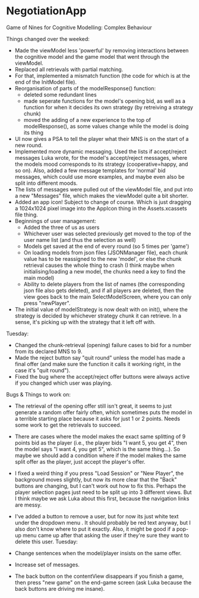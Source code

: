 # NegotiationApp
Game of Nines for Cognitive Modelling: Complex Behaviour

Things changed over the weeked:
- Made the viewModel less 'powerful' by removing interactions between the cognitive model and the game model that went through the viewModel.
- Replaced all retrievals with partial matching.
- For that, implemented a mismatch function (the code for which is at the end of the InitModel file).
- Reorganisation of parts of the modelResponse() function:
    - deleted some redundant lines
    - made seperate functions for the model's opening bid, as well as a function for when it decides its own strategy (by retreiving a strategy chunk)
    - moved the adding of a new experience to the top of modelResponse(), as some values change while the model is doing its thing
- UI now gives a PSA to tell the player what their MNS is on the start of a new round.
- Implemented more dynamic messaging. Used the lists if accept/reject messages Luka wrote, for the model's accept/reject messages, where the models mood corresponds to its strategy (cooperative=happy, and so on). Also, added a few message templates for 'normal' bid messages, which could use more examples, and maybe even also be split into different moods.
- The lists of messages were pulled out of the viewModel file, and put into a new "Messages" file, which makes the viewModel quite a bit shorter.
- Added an app icon! Subject to change of course. Which is just dragging a 1024x1024 pixel image into the AppIcon thing in the Assets.xcassets file thing.
- Beginnings of user management:
    - Added the three of us as users
    - Whichever user was selected previously get moved to the top of the user name list (and thus the selection as well)
    - Models get saved at the end of every round (so 5 times per 'game')
    - On loading models from json files (JSONManager file), each chunk value has to be reassigned to the new 'model', or else the chunk retrieval causes the whole thing to crash (I think maybe when initialising/loading a new model, the chunks need a key to find the main model)
    - Ability to delete players from the list of names (the corresponding json file also gets deleted), and if all players are deleted, then the view goes back to the main SelectModelScreen, where you can only press "newPlayer".
- The initial value of modelStrategy is now dealt with on init(), where the strategy is decided by whichever strategy chunk it can retrieve. In a sense, it's picking up with the strategy that it left off with.

Tuesday:
- Changed the chunk-retrieval (opening) failure cases to bid for a number from its declared MNS to 9.
- Made the reject button say "quit round" unless the model has made a final offer (and make sure the function it calls it working right, in the case it's "quit round").
- Fixed the bug where the accept/reject offer buttons were always active if you changed which user was playing.

Bugs & Things to work on:
- The retrieval of the opening offer still isn't great, it seems to just generate a random offer fairly often, which sometimes puts the model in a terrible starting place because it asks for just 1 or 2 points. Needs some work to get the retrievals to succeed.

- There are cases where the model makes the exact same splitting of 9 points bid as the player (i.e., the player bids "I want 5, you get 4", then the model says "I want 4, you get 5", which is the same thing...). So maybe we should add a condition where if the model makes the same split offer as the player, just accept the player's offer. 
- I fixed a weird thing if you press "Load Session" or "New Player", the background moves slightly, but now its more clear that the "Back" buttons are changing, but I can't work out how to fix this. Perhaps the player selection pages just need to be split up into 3 different views. But I think maybe we ask Luka about this first, because the navigation links are messy.
- I've added a button to remove a user, but for now its just white text under the dropdown menu . It should probably be red text anyway, but I also don't know where to put it exactly. Also, it might be good if a pop-up menu came up after that asking the user if they're sure they want to delete this user.
Tuesday:
- Change sentences when the model/player insists on the same offer.
- Increase set of messages.
- The back button on the contentView disappears if you finish a game, then press "new game" on the end-game screen (ask Luka because the back buttons are driving me insane).



